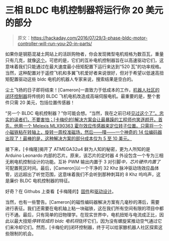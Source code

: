 # 三相 BLDC 电机控制器将运行你 20 美元的部分

> 原文：<https://hackaday.com/2016/07/29/3-phase-bldc-motor-controller-will-run-you-20-in-parts/>

如果你是钢筋混凝土网站上的活跃购物者，你会发现微型电机规格为数百瓦，重量只有几克，就像[这个](http://www.hobbyking.com/hobbyking/store/__98911__DYS_MR2205_2750KV_250_Size_Quad_Motor_CCW.html)。可悲的是，它们的互补电机控制器旨在以高速驱动它们，这意味着我们只能通过在最大速度最小扭矩配置下运行来达到“520 瓦”的功率规格。当然，这种配置对于遥控飞机和多翼飞机爱好者来说很好，但对于希望以低速高扭矩配置驱动这些 bldc 电机的机器人专家来说，搜索结果是空白的。

尘土飞扬的日子即将结束！[Cameron]一直致力于低成本的工作，[机器人社区的闭环控制器](http://exoskeletonreport.com/2016/03/open-source-controller-for-brushless-motor/)将传统的 BLDC 飞机电机改造成高端伺服电机。最重要的是，整个套件只需 20 美元，包括位置传感器！

“另一个 BLDC 电机控制器？”你可能会想。“当然，我在之前已经[见过这个了”。忠实的读者们，不要害怕；[卡梅伦的]解决方案会让最暴躁的工程师也笑逐颜开。首先，他用一个 Melexis MLX90363 霍尔效应传感器来定位转子位置。只需将一个小磁铁粘在转轴上，旋转一周校准磁场，然后——噗——一个神奇的 14 位编码器出现了！最棒的是，这种解决方案的部分成本仅为 5 至 10 美元。](http://hackaday.com/2015/04/20/driving-a-brushless-dc-motor-sloooooooowly/)

接下来，[卡梅隆]揭开了 ATMEGA32u4 鲜为人知的秘密，更为人所知的是 Arduino Leonardo 内部的芯片。原来，该芯片的定时器 4 外设包含一个专为三相无刷电机控制设计的功能。互补 PWM 输出内置于 3 对引脚*中，芯片硬件内置了*可配置死区时间。最后，[Cameron]以一个干净的 32 Khz 脉冲驱动场效应晶体管，远远超出了听觉范围，这意味着我们不会听到那种刺耳的 8 Khz 呜呜声，这是廉价 BLDC 电机控制器的特征。

好奇？在 Githubs 上查看【卡梅隆的】[固件](https://github.com/cinderblock/3-Phase-Controller)和[驱动设计](https://github.com/cinderblock/3-Phase-Driver)。

当然，也有一些警告。[Cameron]的磁性编码器解决方案有几毫秒的滞后，需要进行表征。我们还需要在电机轴上粘一块磁铁，这在我们所有空间有限的项目中都行不通。最后，只有简单的旧物理学。在现实世界中，电机扭矩与电流成正比，因此以最大扭矩*停转现成的 bldc 电机将*烧坏它们，因为没有螺旋桨推动空气通过它们来冷却它们。然而，[卡梅伦的]闭环控制器，终于可以给家酿机器人社区探索这些限制的机会。